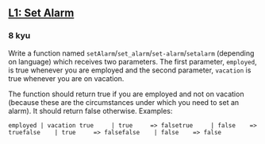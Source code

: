 <h2><a href=https://www.codewars.com/kata/568dcc3c7f12767a62000038/train/ruby target="_blank">L1: Set Alarm</a></h2><h3>8 kyu</h3><p>Write a function named <code>setAlarm</code>/<code>set_alarm</code>/<code>set-alarm</code>/<code>setalarm</code> (depending on language) which receives two parameters. The first parameter, <code>employed</code>, is true whenever you are employed and the second parameter, <code>vacation</code> is true whenever you are on vacation.</p><p>The function should return true if you are employed and not on vacation (because these are the circumstances under which you need to set an alarm). It should return false otherwise. Examples:</p><pre><code>employed | vacation true     | true     =&gt; falsetrue     | false    =&gt; truefalse    | true     =&gt; falsefalse    | false    =&gt; false</code></pre>